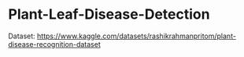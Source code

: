 # Plant-Leaf-Disease-Detection

Dataset: https://www.kaggle.com/datasets/rashikrahmanpritom/plant-disease-recognition-dataset
